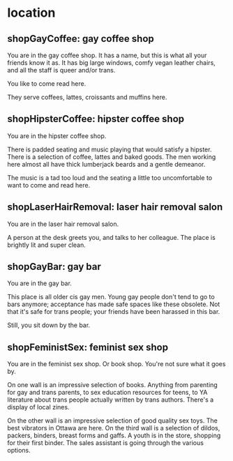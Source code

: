 # location

## shopGayCoffee: gay coffee shop

You are in the gay coffee shop. It has a name, but this is what all your
friends know it as. It has big large windows, comfy vegan leather chairs,
and all the staff is queer and/or trans.

You like to come read here.

They serve coffees, lattes, croissants and muffins here.

## shopHipsterCoffee: hipster coffee shop

You are in the hipster coffee shop.

There is padded seating and music playing that would satisfy a hipster.
There is a selection of coffee, lattes and baked goods. The men working here
almost all have thick lumberjack beards and a gentle demeanor. 

The music is a tad too loud and the seating a little too uncomfortable to want
to come and read here.

## shopLaserHairRemoval: laser hair removal salon

You are in the laser hair removal salon. 

A person at the desk greets you, and talks to her colleague. The place
is brightly lit and super clean.

## shopGayBar: gay bar

You are in the gay bar.

This place is all older cis gay men. Young gay people don't tend to go to 
bars anymore; acceptance has made safe spaces like these obsolete. Not that 
it's safe for trans people; your friends have been harassed in this bar.

Still, you sit down by the bar.

## shopFeministSex: feminist sex shop

You are in the feminist sex shop. Or book shop. You're not sure
what it goes by.

On one wall is an impressive selection of books. Anything from parenting
for gay and trans parents, to sex education resources for teens, to YA
literature about trans people actually written by trans authors. There's a
display of local zines.

On the other wall is an impressive selection of good quality sex toys. 
The best vibrators in Ottawa are here. On the third wall is a selection
of dildos, packers, binders, breast forms and gaffs. A youth is in the
store, shopping for their first binder. The sales assistant is going through
the various options.